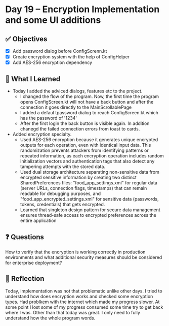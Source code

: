 # Day 19 – Encryption Implementation and some UI additions

## ✅ Objectives
- [x] Add password dialog before ConfigScrenn.kt
- [x] Create encryption system with the help of ConfigHelper
- [x] Add AES-256 encryption dependency

## 📘 What I Learned
- Today I added the adviced dialogs, features etc to the project.
  - I changed the flow of the program. Now, the first time the program opens ConfigScreen.kt will not have a back button and after the connection it goes directly to the MainScrollablePage
  - I added a defaul tpassword dialog to reach ConfigScreen.kt which has the password of '1234'
  - After the first login the back button is visible again. In addition chanegd the failed connection errors from toast to cards.
- Added encryption specialty.
  - Used AES-256 encryption because it generates unique encrypted outputs for each operation, even with identical input data. This randomization prevents attackers from identifying patterns or repeated information, as each encryption operation includes random initialization vectors and authentication tags that also detect any tampering attempts with the stored data.
  - Used dual storage architecture separating non-sensitive data from encrypted sensitive information by creating two distinct SharedPreferences files: "food_app_settings.xml" for regular data (server URLs, connection flags, timestamps) that can remain readable for debugging purposes, and "food_app_encrypted_settings.xml" for sensitive data (passwords, tokens, credentials) that gets encrypted.
  - Learned that singleton design pattern for secure data management ensures thread-safe access to encrypted preferences across the entire application

## ❓ Questions
How to verify that the encryption is working correctly in production environments and what additional security measures should be considered for enterprise deployment?

## 💬 Reflection
Today, implementation was not that problematic unlike other days. I tried to understand how does encryption works and checked some encryption types. Had problkem with the internet which made my progress slower. At some point I lost some of my progress consumed some time try to get back where I was. Other than that today was great. I only need to fully understand how the whole program words.
